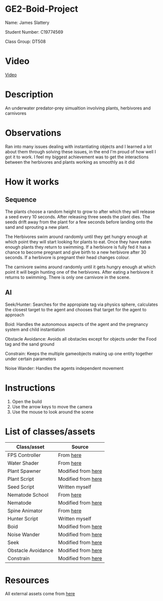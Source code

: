 # GE2-Boid-Project
Name: James Slattery

Student Number: C19774569

Class Group: DT508

# Video
[Video](https://youtu.be/TL8-2KNXcfU)

# Description
An underwater predator-prey simualtion involving plants, herbivores and carnivores

# Observations
Ran into many issues dealing with instantiating objects and I learned a lot about them through solving these issues, in the end I'm proud of how well I got it to work. I feel my biggest achievement was to get the interactions between the herbivores and plants working as smoothly as it did

# How it works
## Sequence
The plants choose a random height to grow to after which they will release a seed every 10 seconds. After releasing three seeds the plant dies. The seeds drift away from the plant for a few seconds before landing onto the sand and sprouting a new plant.

The Herbivores swim around randomly until they get hungry enough at which point they will start looking for plants to eat. Once they have eaten enough plants they return to swimming. If a herbivore is fully fed it has a chance to become pregnant and give birth to a new herbivore after 30 seconds. If a herbivore is pregnant their head changes colour.

The carnivore swims around randomly until it gets hungry enough at which point it will begin hunting one of the herbivores. After eating a herbivore it returns to swimming. There is only one carnivore in the scene.

## AI
Seek/Hunter: Searches for the appropiate tag via physics sphere, calculates the closest target to the agent and chooses that target for the agent to approach

Boid: Handles the autonomous aspects of the agent and the pregnancy system and child instantiation

Obstacle Avoidance: Avoids all obstacles except for objects under the Food tag and the sand ground

Constrain: Keeps the multiple gameobjects making up one entity together under certain parameters

Noise Wander: Handles the agents independent movement

# Instructions
1. Open the build
2. Use the arrow keys to move the camera
3. Use the mouse to look around the scene

# List of classes/assets

| Class/asset | Source |
|-----------|-----------|
| FPS Controller | From [here](https://github.com/skooter500/GE2-Test-2023-Starter) |
| Water Shader | From [here](https://assetstore.unity.com/packages/3d/characters/animals/simple-boids-flocks-of-birds-fish-and-insects-164188) |
| Plant Spawner | Modified from [here](https://github.com/skooter500/GE2-Test-2023-Starter) |
| Plant Script | Modified from [here](https://github.com/skooter500/GE2-Test-2023-Starter) |
| Seed Script | Written myself |  |
| Nematode School | From [here](https://github.com/skooter500/GE2-Test-2023-Starter) |
| Nematode | Modified from [here](https://github.com/skooter500/GE2-Test-2023-Starter) |
| Spine Animator | From [here](https://github.com/skooter500/GE2-Test-2023-Starter) |
| Hunter Script | Written myself |
| Boid | Modified from [here](https://github.com/skooter500/GE2-Test-2023-Starter) |
| Noise Wander | Modified from [here](https://github.com/skooter500/GE2-Test-2023-Starter) |
| Seek | Modified from [here](https://github.com/skooter500/GE2-Test-2023-Starter) |
| Obstacle Avoidance | Modified from [here](https://github.com/skooter500/GE2-Test-2023-Starter) |
| Constrain | Modified from [here](https://github.com/skooter500/GE2-Test-2023-Starter) |

# Resources
All external assets come from [here](https://assetstore.unity.com/packages/3d/characters/animals/simple-boids-flocks-of-birds-fish-and-insects-164188)
